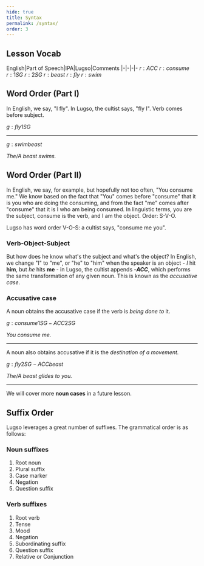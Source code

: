 ```yaml
---
hide: true
title: Syntax
permalink: /syntax/
order: 3
---
```

## Lesson Vocab

English|Part of Speech|IPA|Lugso|Comments
|-|-|-|-
${r: ACC}$
${r: consume}$
${r: 1SG}$
${r: 2SG}$
${r: beast}$
${r: fly}$
${r: swim}$

## Word Order (Part I)

In English, we say, "I fly". In Lugso, the cultist says, "fly I". Verb comes before subject.

${g: fly 1SG}$

---

${g: swim beast}$

_The/A beast swims._

## Word Order (Part II)

In English, we say, for example, but hopefully not too often, "You consume me." We know based on the fact that "You" comes before "consume" that it is you who are doing the consuming, and from the fact "me" comes after "consume" that it is I who am being consumed. In linguistic terms, you are the subject, consume is the verb, and I am the object. Order: S-V-O.

Lugso has word order V-O-S: a cultist says, "consume me you".

### Verb-Object-Subject

But how does he know what's the subject and what's the object? In English, we change "I" to "me", or "he" to "him" when the speaker is an object - _I_ hit **him**, but _he_ hits **me** - in Lugso, the cultist appends **-${ACC}$**, which performs the same transformation of any given noun. This is known as the _accusative case_.

### Accusative case

A noun obtains the accusative case if the verb is _being done to_ it.

${g: consume 1SG-ACC 2SG}$

_You consume me._

---

A noun also obtains accusative if it is the _destination of a movement._

${g: fly 2SG-ACC beast}$

_The/A beast glides to you._

---

We will cover more **noun cases** in a future lesson.

## Suffix Order

Lugso leverages a great number of suffixes. The grammatical order is as follows:

### Noun suffixes

1. Root noun
2. Plural suffix
3. Case marker
4. Negation
5. Question suffix

### Verb suffixes

1. Root verb
2. Tense
3. Mood
4. Negation
5. Subordinating suffix
6. Question suffix
7. Relative or Conjunction
